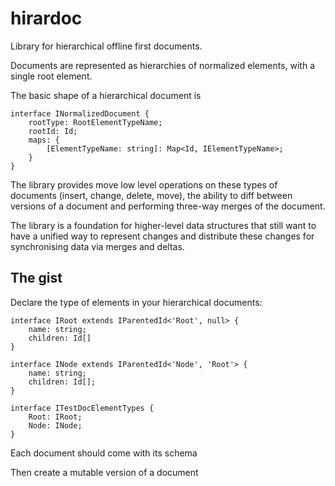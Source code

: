 # hirardoc

Library for hierarchical offline first documents.

Documents are represented as hierarchies of normalized elements, with a single 
root element.

The basic shape of a hierarchical document is

    interface INormalizedDocument {
        rootType: RootElementTypeName;
        rootId: Id;
        maps: {
            [ElementTypeName: string]: Map<Id, IElementTypeName>;
        }
    } 

The library provides move low level operations on these types of documents (insert, change, delete, move), the
ability to diff between versions of a document and performing three-way merges of the document.

The library is a foundation for higher-level data structures that still want to have a unified way
to represent changes and distribute these changes for synchronising data via merges and deltas.  

## The gist

Declare the type of elements in your hierarchical documents:

    interface IRoot extends IParentedId<'Root', null> {
        name: string;
        children: Id[]
    }
    
    interface INode extends IParentedId<'Node', 'Root'> {
        name: string;
        children: Id[];
    }
    
    interface ITestDocElementTypes {
        Root: IRoot;
        Node: INode;
    }
    
Each document should come with its schema



Then create a mutable version of a document
